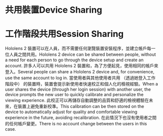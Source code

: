 # <a name="device-sharing"></a><span data-ttu-id="3101c-101">共用裝置</span><span class="sxs-lookup"><span data-stu-id="3101c-101">Device Sharing</span></span>


# <a name="session-sharing"></a><span data-ttu-id="3101c-102">工作階段共用</span><span class="sxs-lookup"><span data-stu-id="3101c-102">Session Sharing</span></span>

<span data-ttu-id="3101c-103">Hololens 2 裝置可以在人員，而不需要任何瀏覽裝置安裝程序，並建立帳戶每一位人員之間共用。</span><span class="sxs-lookup"><span data-stu-id="3101c-103">Hololens 2 device can be shared between people, without a need for each person to go through the device setup and create an account.</span></span> <span data-ttu-id="3101c-104">許多人可以共用 Hololens 2 裝置和，為了方便起見，使用相同的帳戶來登入。</span><span class="sxs-lookup"><span data-stu-id="3101c-104">Several people can share a Hololens 2 device and, for convenience, use the same account to log in.</span></span> <span data-ttu-id="3101c-105">當使用者與其他使用者共用 （透過她登入工作階段中） 的裝置時，裝置會提示新使用者快速校正和個人化的檢視經驗。</span><span class="sxs-lookup"><span data-stu-id="3101c-105">When a user shares the device (through her login session) with another user, the device prompts the new user to quickly calibrate and personalize the viewing experience.</span></span> <span data-ttu-id="3101c-106">此校正可以再儲存自動調整的品質和舒適的檢視體驗在未來，在裝置上避免重新校準。</span><span class="sxs-lookup"><span data-stu-id="3101c-106">This calibration can be then stored on the device to automatically adjust for quality and comfortable viewing experience in the future, avoiding recalibration.</span></span> <span data-ttu-id="3101c-107">在此情況下也沒有使用者之間的任何帳戶變更。</span><span class="sxs-lookup"><span data-stu-id="3101c-107">There is no account change between the users in this case.</span></span> 

